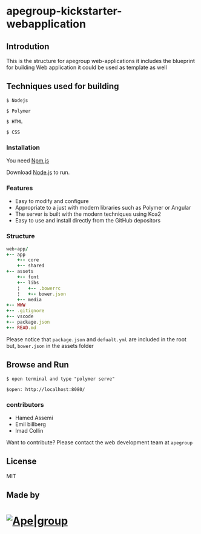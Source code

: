 # apegroup-kickstarter-webapplication


## Introdution 
This is the structure for apegroup web-applications it includes the blueprint for building 
Web application it could be used as template as well  

## Techniques used for building 

```
$ Nodejs
```

```
$ Polymer
```

```
$ HTML
```

```
$ CSS
```

### Installation

You need  [Npm.js]( https://www.npmjs.com/) 

Download  [Node.js](https://nodejs.org/)  to run.

### Features

  - Easy to modify and configure 
  - Appropriate to a just with modern libraries such as Polymer or Angular 
  - The server is built with the modern techniques using Koa2 
  - Easy to use and install directly from the GitHub depositors 

### Structure
``` ruby
web-app/
+-- app
    +-- core
    +-- shared
+-- assets
    +-- font
    +-- libs
    ¦   +-- .bowerrc
    ¦   +-- bower.json
    +-- media
+-- WWW
+-- .gitignore
+-- vscode
+-- package.json
+-- READ.md

```

Please notice that `package.json` and `defualt.yml` are included in the root
but, `bower.json` in the assets folder  

## Browse and Run

```
$ open terminal and type "polymer serve"
```

```
$open: http://localhost:8080/
```

### contributors

 - Hamed Assemi
 - Emil billberg
 - Imad Collin
 
 Want to contribute? 
 Please contact the web development team at `apegroup` 

License
----

MIT

## Made by 
# [![Ape|group](http://www.allabolag.se/absales_images/5568858384.png)](https://apegroup.se)
